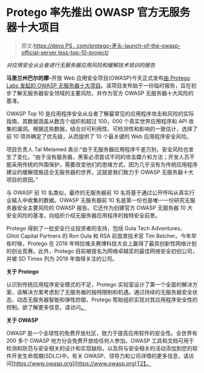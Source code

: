 # Protego 率先推出 OWASP 官方无服务器十大项目

> 原文:[https://devo PS . com/protego-矛头-launch-of-the-owasp-official-server less-top-10-project/](https://devops.com/protego-spearheads-launch-of-the-owasp-official-serverless-top-10-project/)

*对应用安全从业者进行无服务器应用风险和缓解技术培训的报告*

**马里兰州巴尔的摩**–开放 Web 应用安全项目(OWASP)今天正式发布[由 Protego Labs 发起的 OWASP 无服务器十大项目](https://www.owasp.org/index.php/OWASP_Serverless_Top_10_Project)。该项目发布始于一份临时报告，旨在初步了解无服务器安全领域的主要风险，并作为官方 OWASP 无服务器十大风险的基准。

OWASP Top 10 是应用程序安全从业者了解最常见的应用程序攻击和风险的实际指南。其数据涵盖从数百个组织和超过 100，000 个真实世界应用程序和 API 收集的漏洞。根据这些数据，结合对可利用性、可检测性和影响的一致估计，选择了前 10 项并确定了优先级，从而提供了 10 个最关键的 Web 应用程序安全风险。

项目负责人 Tal Melamed 表示:“由于无服务器应用程序千差万别，安全风险也发生了变化。“由于没有服务器，黑客必须尝试不同的攻击媒介和方法；开发人员不能采用传统的外围保护，需要改变他们的思维方式，因为几乎没有为传统应用程序建议的缓解措施适合无服务器的世界，这就是我们致力于 OWASP 无服务器十大项目的原因。”

与 OWASP 前 10 名类似，最终的无服务器前 10 名将基于通过公开呼叫从真实行业输入中收集的数据。OWASP 无服务器前 10 名是第一份也是唯一一份研究无服务器安全主要风险的 OWASP 报告。它还作为创建官方 OWASP 无服务器 10 大安全风险的基准，向组织介绍无服务器应用程序的独特安全前景。

Protego 得到了一批安全行业投资者的支持，包括 Gula Tech Adventures、Glilot Capital Partners 的 Ron Gula 和 RSA 前首席技术官 Tim Belcher。今年早些时候，Protego 在 2018 年特拉维夫赛博科技大会上赢得了最具创新性网络计划的创业竞赛。此外，Protego 目前被提名为网络卓越奖的最佳网络安全初创公司，并被 SD Times 列为 2019 年值得关注的公司。

**关于 Protego**

认识到传统应用程序安全模式的不足，Protego 实验室设计了第一个全面的解决方案，该解决方案考虑到了无服务器的独特限制和机遇。通过持续的无服务器安全状态、动态无服务器智能和弹性防御，Protego 帮助组织实现对其应用程序安全性的控制。欲了解更多信息，请访问[。](http://www.protego.io)

**关于 OWASP**

OWASP 是一个全球性的免费开放社区，致力于提高应用软件的安全性。全世界有 200 多个 OWASP 地方分会免费开放给任何人参加。OWASP 工具和文档可用于检测和防范与安全相关的设计和实现缺陷，以及将与安全相关的活动添加到您的软件开发生命周期(SDLC)中。有关 OWASP、领导力和公司详情的更多信息，请访问[https://www.owasp.org](https://www.owasp.org)T2】。